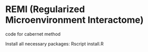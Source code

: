 # REMI (Regularized Microenvironment Interactome)
 code for cabernet method
 
 Install all necessary packages:
 Rscript install.R
